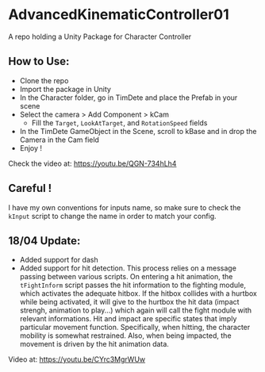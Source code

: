 # AdvancedKinematicController01
A repo holding a Unity Package for Character Controller 
## How to Use: 

* Clone the repo 
* Import the package in Unity 
* In the Character folder, go in TimDete and place the Prefab in your scene
* Select the camera > Add Component > kCam
    * Fill the `Target`, `LookAtTarget`, and `RotationSpeed` fields
* In the TimDete GameObject in the Scene, scroll to kBase and in drop the Camera in the Cam field 
* Enjoy ! 

Check the video at: https://youtu.be/QGN-734hLh4

## Careful ! 
I have my own conventions for inputs name, so make sure to check the `kInput` script to change the name in order to match your config. 


## 18/04 Update: 

* Added support for dash 
* Added support for hit detection. This process relies on a message passing between various scripts. On entering a hit animation, the `tFightInform` script passes the hit information to the fighting module, which activates the adequate hitbox. If the hitbox collides with a hurtbox while being activated, it will give to the hurtbox the hit data (impact strengh, animation to play...) which again will call the fight module with relevant informations. Hit and impact are specific states that imply particular movement function. Specifically, when hitting, the character mobility is somewhat restrained. Also, when being impacted, the movement is driven by the hit animation data. 

Video at: https://youtu.be/CYrc3MgrWUw
